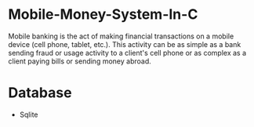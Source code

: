 # Mobile-Money-System-In-C
 Mobile banking is the act of making financial transactions on a mobile device (cell phone, tablet, etc.). This activity can be as simple as a bank sending fraud or usage activity to a client's cell phone or as complex as a client paying bills or sending money abroad.


# Database
- Sqlite
